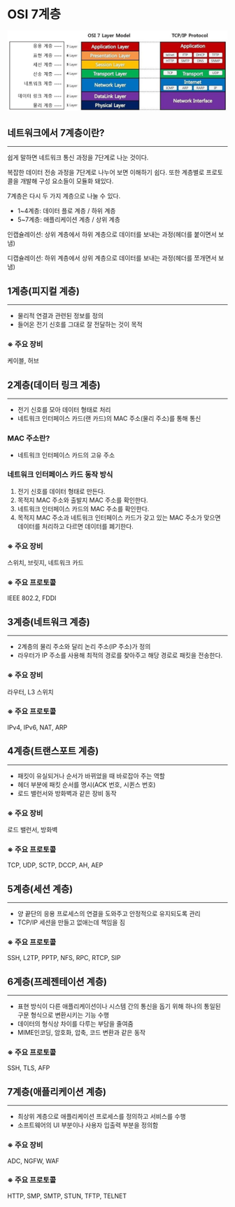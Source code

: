 # OSI 7계층
![7layers](./img/OSI_7_layers.png)
## 네트워크에서 7계층이란?

---

쉽게 말하면 네트워크 통신 과정을 7단계로 나눈 것이다.

복잡한 데이터 전송 과정을 7단계로 나누어 보면 이해하기 쉽다. 또한 계층별로 프로토콜을 개발해 구성 요소들이 모듈화 돼있다.

7계층은 다시 두 가지 계층으로 나눌 수 있다.

- 1~4계층: 데이터 플로 계층 / 하위 계층
- 5~7계층: 애플리케이션 계층 / 상위 계층

인캡슐레이션: 상위 계층에서 하위 계층으로 데이터를 보내는 과정(헤더를 붙이면서 보냄)

디캡슐레이션: 하위 계층에서 상위 계층으로 데이터를 보내는 과정(헤더를 쪼개면서 보냄)

## 1계층(피지컬 계층)

---

- 물리적 연결과 관련된 정보를 정의
- 들어온 전기 신호를 그대로 잘 전달하는 것이 목적

### ※ 주요 장비

케이블, 허브

## 2계층(데이터 링크 계층)

---

- 전기 신호를 모아 데이터 형태로 처리
- 네트워크 인터페이스 카드(랜 카드)의 MAC 주소(물리 주소)를 통해 통신

### MAC 주소란?

- 네트워크 인터페이스 카드의 고유 주소

### 네트워크 인터페이스 카드 동작 방식

1. 전기 신호를 데이터 형태로 만든다.
2. 목적지 MAC 주소와 출발지 MAC 주소를 확인한다.
3. 네트워크 인터페이스 카드의 MAC 주소를 확인한다.
4. 목적지 MAC 주소과 네트워크 인터페이스 카드가 갖고 있는 MAC 주소가 맞으면 데이터를 처리하고 다르면 데이터를 폐기한다.

### ※ 주요 장비

스위치, 브릿지, 네트워크 카드

### ※ 주요 프로토콜

IEEE 802.2, FDDI

## 3계층(네트워크 계층)

---

- 2계층의 물리 주소와 달리 논리 주소(IP 주소)가 정의
- 라우터가 IP 주소를 사용해 최적의 경로를 찾아주고 해당 경로로 패킷을 전송한다.

### ※ 주요 장비

라우터, L3 스위치

### ※ 주요 프로토콜

IPv4, IPv6, NAT, ARP

## 4계층(트랜스포트 계층)

---

- 패킷이 유실되거나 순서가 바뀌었을 때 바로잡아 주는 역할
- 헤더 부분에 패킷 순서를 명시(ACK 번호, 시퀸스 번호)
- 로드 밸런서와 방화벽과 같은 장비 동작

### ※ 주요 장비

로드 밸런서, 방화벽

### ※ 주요 프로토콜

TCP, UDP, SCTP, DCCP, AH, AEP

## 5계층(세션 계층)

---

- 양 끝단의 응용 프로세스의 연결을 도와주고 안정적으로 유지되도록 관리
- TCP/IP 세션을 만들고 없애는데 책임을 짐

### ※ 주요 프로토콜

SSH, L2TP, PPTP, NFS, RPC, RTCP, SIP

## 6계층(프레젠테이션 계층)

---

- 표현 방식이 다른 애플리케이션이나 시스템 간의 통신을 돕기 위해 하나의 통일된 구문 형식으로 변환시키는 기능 수행
- 데이터의 형식상 차이를 다루는 부담을 줄여줌
- MIME인코딩, 암호화, 압축, 코드 변환과 같은 동작

### ※ 주요 프로토콜

SSH, TLS, AFP

## 7계층(애플리케이션 계층)

---

- 최상위 계층으로 애플리케이션 프로세스를 정의하고 서비스를 수행
- 소프트웨어의 UI 부분이나 사용자 입출력 부분을 정의함

### ※ 주요 장비

ADC, NGFW, WAF

### ※ 주요 프로토콜

HTTP, SMP, SMTP, STUN, TFTP, TELNET